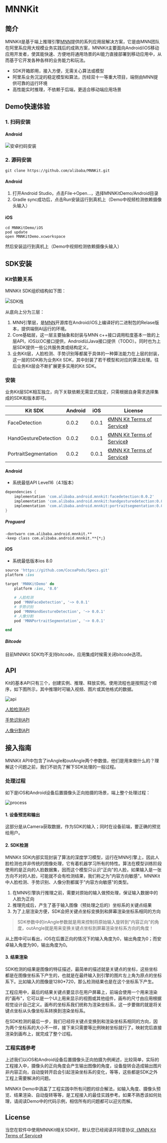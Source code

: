 # MNNKit

## 简介

MNNKit是基于端上推理引擎[MNN](https://github.com/alibaba/MNN)提供的系列应用层解决方案，它是由MNN团队在阿里系应用大规模业务实践后的成熟方案，MNNKit主要面向Android/iOS移动应用开发者，使其能快速、方便地将通用场景的AI能力直接部署到移动应用中，从而基于它开发各种各样的业务能力和玩法。

- SDK开箱即用，接入方便，无需关心算法或模型
- 阿里系业务沉淀的稳定模型和算法，历经双十一等重大项目，端侧由MNN提供可靠的运行环境
- 高性能实时推理，不依赖于后端，更适合移动端应用场景

## Demo快速体验

### 1. 扫码安装

#### Android

![安卓扫码安装](doc/qr_android.png)

### 2. 源码安装

```
git clone https://github.com/alibaba/MNNKit.git
```

#### Android

1. 打开Android Studio，点击File->Open...，选择MNNKitDemo/Android目录
2. Gradle sync成功后，点击Run安装运行到真机上（Demo中视频检测依赖摄像头输入）

#### iOS

```
cd MNNKitDemo/iOS
pod update
open MNNKitDemo.xcworkspace
```

然后安装运行到真机上（Demo中视频检测依赖摄像头输入）



## SDK安装

### Kit依赖关系

MNNKit SDK组织结构如下图：

![SDK栈](doc/sdk_stack.png)

从底向上分为三层：

1. MNN引擎层，是[MNN](https://github.com/alibaba/MNN)开源库在Android/iOS上编译好的二进制包的Relase版本，提供端侧AI运行的环境。
2. Core基础层，这一层主要抽象和封装与MNN c++接口调用粒度基本一致的上层API，iOS以OC接口提供，Android以Java接口提供（TODO）。同时也为上层SDK提供一些公共服务类或结构定义。
3. 业务Kit层，人脸检测、手势识别等都属于具体的一种算法能力在上层的封装，这一层的SDK称为业务Kit SDK，其中封装了若干模型和对应的算法处理。往后业务Kit层会不断扩展更多实用的Kit SDK。

### 安装

业务Kit层SDK相互独立，向下关联依赖无需显式指定，只需根据自身需求选择集成的SDK和版本即可。

| Kit SDK              | Android | iOS   | License                                                      |
| -------------------- | ------- | ----- | ------------------------------------------------------------ |
| FaceDetection        | 0.0.2   | 0.0.1 | [《MNN Kit Terms of Service》](https://github.com/alibaba/MNNKitDemo/blob/master/license) |
| HandGestureDetection | 0.0.2   | 0.0.1 | [《MNN Kit Terms of Service》](https://github.com/alibaba/MNNKitDemo/blob/master/license) |
| PortraitSegmentation | 0.0.2   | 0.0.1 | [《MNN Kit Terms of Service》](https://github.com/alibaba/MNNKitDemo/blob/master/license) |

#### Android

- 系统最低API Level16（4.1版本）

```groovy
dependencies {
    implementation 'com.alibaba.android.mnnkit:facedetection:0.0.2'
    implementation 'com.alibaba.android.mnnkit:handgesturedetection:0.0.2'
    implementation 'com.alibaba.android.mnnkit:portraitsegmentation:0.0.2'
}
```

##### Proguard

```
-dontwarn com.alibaba.android.mnnkit.**
-keep class com.alibaba.android.mnnkit.**{*;}
```

#### iOS

- 系统最低版本ios 8.0

```ruby
source 'https://github.com/CocoaPods/Specs.git'
platform :ios

target 'MNNKitDemo' do
    platform :ios, '8.0'
    
    # 人脸检测
    pod 'MNNFaceDetection', '~> 0.0.1'
    # 手势识别
    pod 'MNNHandGestureDetection', '~> 0.0.1'
    # 人像分割
    pod 'MNNPortraitSegmentation', '~> 0.0.1'
    
end
```

##### Bitcode

目前MNNKit SDK均不支持bitcode，应用集成时候需关闭bitcode选项。



## API

Kit的基本API只有三个，创建实例、推理、释放实例。使用流程也是按照这个顺序，如下图所示，其中推理时可输入视频、图片或其他格式的数据。

![api](doc/api_flow.png)

[人脸检测API](doc/FaceDetection_CN.md)

[手势识别API](doc/HandGestureDetection_CN.md)

[人像分割API](doc/PortraitSegmentation_CN.md)



## 接入指南

MNNKit API中包含了inAngle和outAngle两个参数值，他们是用来做什么的？理解这个问题之前，我们不妨先了解下SDK处理的一般过程。

### 处理过程

如下是iOS和Android设备后置摄像头正向拍摄的场景，端上整个处理过程：

![process](doc/process_graph.png)

#### 1. 设备预览和输出

这部分是从Camera获取数据，作为SDK的输入；同时在设备前端，要正确的预览给用户。

#### 2. SDK检测

MNNKit SDK内部实现封装了算法的深度学习模型，运行在MNN引擎上，因此人脸检测也并非传统的图像处理，它有着机器学习所有的特性。算法在模型训练阶段使用的是正向的人脸数据集，因而这个模型只认识"正向"的人脸，如果输入是一张方向不对的人脸，可能就不会有检测结果，我们称之为"内容方向敏感"。MNNKit中人脸检测、手势识别、人像分割都属于"内容方向敏感"的类型。

1. 在MNN引擎执行推理之前，需要对原始的输入做预处理，保证输入数据中的人脸为正向
2. 推理完成后，产生了基于输入图像（预处理之后的）坐标系的关键点结果
3. 为了上层渲染方便，SDK会把关键点坐标变换到和屏幕渲染坐标系相同的方向

>  SDK参数中的inAngle参数就是用来控制将原始输入旋转到"内容正向"的角度，outAngle就是用来变换关键点坐标到屏幕渲染坐标系方向的角度！

从上图中可以看出，iOS在后置正向的情况下的输入角度为0，输出角度为0；而安卓输入角度为90，输出角度为0。

#### 3. 结果渲染

SDK检测的结果是图像的特征描述，最简单的描述就是关键点的坐标，这些坐标都是在图像坐标系下产生的，也就是在最终输入到引擎的图片左上角为原点的坐标系下。比如输入的图像是1280*720，那么检测结果也是在这个坐标系下产生。

工程应用中，最后的结果关键点要显示在用户屏幕上，前端会使用一个用来渲染的"画布"，它可以是一个UI上用来显示的视图或其他组件，画布的尺寸由应用根据视觉设计自己定义。画布的坐标系我们统称为渲染坐标系，这一步要做的就是将关键点坐标从头像坐标系转换到渲染坐标系。

在SDK检测的最后一步，我们已经将关键点变换到和渲染坐标系相同的方向，因为两个坐标系的大小不一样，接下来只需要等比例映射坐标就行了。映射完后直接渲染到画布上，就完成了整个过程。

### 工程实践参考

上述我们以iOS和Android设备后置摄像头正向拍摄为例阐述，比较简单，实际的工程接入中，摄像头的正向角度会产生输出图像的角度，设备旋转会造成输出图片非内容正向，自动旋转开启会引起渲染坐标系的变化，等等，这些都是SDK之外工程上需要解决的问题。

MNNKit Demo中涵盖了工程实践中所有问题的综合解法，如输入角度、摄像头预览、结果渲染、自动旋转等等，是工程接入的最佳实践参考。如果不熟悉该如何处理，请阅读Demo中的代码示例，相信所有的问题都可以迎刃而解。



## License

当您在软件中使用MNNKit相关SDK时，默认您已经阅读并同意协议[《MNN Kit Terms of Service》](https://github.com/alibaba/MNNKitDemo/blob/master/license)

